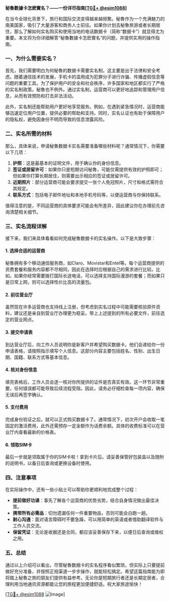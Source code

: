 **秘魯數據卡怎麽實名？——一份详尽指南[[TG💪+ @esim1088](https://t.me/s/esim1088)]**

在当今全球化背景下，旅行和国际交流变得越来越频繁。秘魯作为一个充满魅力的南美国家，吸引了大量游客和商务人士前往。如果你计划去秘魯旅游或者长期居住，那么了解如何实名购买和使用当地的电话数据卡（简称“数据卡”）就显得尤为重要。本文将为你详细解答“秘魯數據卡怎麽實名”的问题，并提供实用的操作指南。

### 一、为什么需要实名？

首先，我们需要明白为何秘魯的数据卡需要实名制。这主要是出于法律和安全考虑。随着通信技术的发展，手机卡的滥用成为犯罪分子进行诈骗、传播虚假信息等问题的重要工具。为了保护用户的安全和社会秩序，许多国家和地区都实行了严格的实名制政策。秘魯也不例外。通过实名制，运营商可以更好地追踪和管理用户信息，从而有效预防和打击非法活动。

此外，实名制还能帮助用户更好地享受服务。例如，在遇到紧急情况时，运营商能够迅速定位用户位置，提供必要的帮助和支持。同时，实名认证也有助于保障用户的隐私权，避免因身份不明而导致的信息泄露风险。

### 二、实名所需的材料

那么，具体来说，申请秘魯数据卡实名需要准备哪些材料呢？通常情况下，你需要以下几项：

1. **护照**：这是最基本的证明文件，用于确认你的身份信息。
2. **签证或居留许可**：如果你只是短期访问秘魯，可能仅需提供有效的护照即可；但如果你打算长期居住，则需要出示相应的签证或居留许可。
3. **近期照片**：部分运营商可能会要求提交一张个人免冠照片，尺寸和格式需符合其规定。
4. **联系方式**：包括电子邮件地址和本地手机号码等，以便运营商与你保持联系。

值得注意的是，不同运营商的具体要求可能会有所差异，因此建议你在办理前先咨询清楚相关细节。

### 三、实名流程详解

接下来，我们来具体看看如何完成秘魯数据卡的实名操作。以下是大致步骤：

#### 1. 选择合适的运营商
秘魯拥有多个移动通信服务商，如Claro、Movistar和Entel等。每个运营商提供的资费套餐和服务内容都不尽相同，因此在选择时应根据自己的需求进行比较。比如，如果你经常需要拨打国际长途电话，可以选择支持国际漫游的套餐；而如果只是日常上网，则可以选择性价比高的流量包。

#### 2. 前往营业厅
虽然现在许多运营商也支持线上注册，但考虑到实名过程中可能需要核验原件资料，建议还是亲自到营业厅办理更为稳妥。带上上述提到的所有必要文件，前往选定的营业网点。

#### 3. 提交申请表
到达营业厅后，向工作人员说明你是新客户并希望购买数据卡。他们会递给你一份申请表格，请按照指示填写个人信息。这部分内容主要包括姓名、性别、出生日期、国籍、联系方式等基本信息。

#### 4. 核对身份信息
填完表格后，工作人员会逐一核对你所提供的证件是否真实有效。这一环节非常重要，任何错误都可能导致后续流程受阻。因此，请务必仔细检查每一项内容，确保无误后再签字确认。

#### 5. 支付费用
完成身份验证之后，就可以正式购买数据卡了。通常情况下，初次开户会收取一笔固定的激活费用，此外还需预存一定金额作为话费余额。具体的收费标准可以在营业厅内查看最新的价格表。

#### 6. 领取SIM卡
最后一步就是领取属于你的SIM卡啦！拿到卡片后，请妥善保管好包装盒以及随附的说明书，以备日后查询或更换设备时使用。

### 四、注意事项

在实际操作中，还有一些小贴士可以帮助你更顺利地完成整个过程：

- **提前做好功课**：事先了解各个运营商的优势劣势，结合自身情况做出最佳决策。
- **携带所有必需品**：切勿遗漏任何一件重要物品，否则可能会白跑一趟。
- **耐心沟通**：面对语言障碍时不要急躁，可以用简单的英语或者借助翻译软件与工作人员交流。
- **保留凭证**：无论是收据还是合同，都应该妥善保存下来，以便日后查询或维权之用。

### 五、总结

通过以上介绍可以看出，尽管秘魯数据卡的实名程序看似繁琐，但实际上只要提前做好充分准备，并按照正规渠道一步步操作，就能轻松搞定。希望这篇指南能为即将踏上秘魯之旅的朋友们提供有益参考。无论你是短期旅行者还是长期定居者，合理利用当地通讯资源都能让您的旅程更加便捷舒适。祝大家旅途愉快！

[[TG💪+ @esim1088](https://t.me/s/esim1088) ![Image](https://i.postimg.cc/4NQfJmqS/Snipaste-2025-05-13-00-14-12.png)]